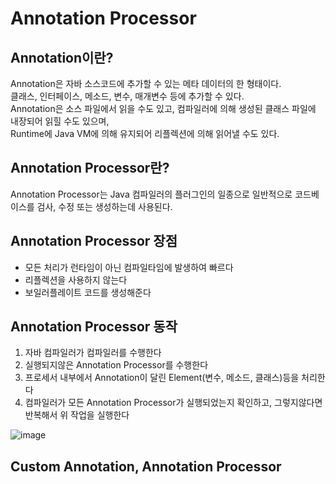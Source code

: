 # Annotation Processor

## Annotation이란?
Annotation은 자바 소스코드에 추가할 수 있는 메타 데이터의 한 형태이다.  
클래스, 인터페이스, 메소드, 변수, 매개변수 등에 추가할 수 있다.  
Annotation은 소스 파일에서 읽을 수도 있고, 컴파일러에 의해 생성된 클래스 파일에 내장되어 읽힐 수도 있으며,   
Runtime에 Java VM에 의해 유지되어 리플렉션에 의해 읽어낼 수도 있다.  


## Annotation Processor란?
Annotation Processor는 Java 컴파일러의 플러그인의 일종으로 일반적으로 코드베이스를 검사, 수정 또는 생성하는데 사용된다.  


## Annotation Processor 장점
- 모든 처리가 런타임이 아닌 컴파일타임에 발생하여 빠르다
- 리플렉션을 사용하지 않는다
- 보일러플레이트 코드를 생성해준다


## Annotation Processor 동작
1. 자바 컴파일러가 컴파일러를 수행한다
2. 실행되지않은 Annotation Processor를 수행한다
3. 프로세서 내부에서 Annotation이 달린 Element(변수, 메소드, 클래스)등을 처리한다
4. 컴파일러가 모든 Annotation Processor가 실행되었는지 확인하고, 그렇지않다면 반복해서 위 작업을 실행한다

![image](https://user-images.githubusercontent.com/57612082/121766924-303d8780-cb90-11eb-8b7b-964bbd3bd144.png)


## Custom Annotation, Annotation Processor